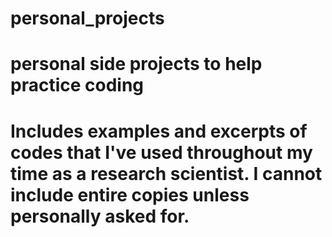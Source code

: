 # personal_projects
# personal side projects to help practice coding 
# Includes examples and excerpts of codes that I've used throughout my time as a research scientist. I cannot include entire copies unless personally asked for. 
